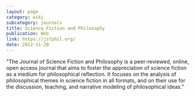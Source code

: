 ```yaml
---
layout: page
category: wiki
subcategory: journals
title: Science Fiction and Philosophy
publication: Web
link: https://jsfphil.org/
date: 2022-11-20
---
```


"The Journal of Science Fiction and Philosophy is a peer-reviewed, online, open access journal that aims to foster the appreciation of science fiction as a medium for philosophical reflection. It focuses on the analysis of philosophical themes in science fiction in all formats, and on their use for the discussion, teaching, and narrative modeling of philosophical ideas."
